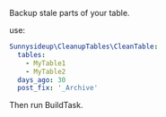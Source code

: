 Backup stale parts of your table.


use:
```yml
Sunnysideup\CleanupTables\CleanTable:
  tables:
    - MyTable1
    - MyTable2
  days_ago: 30
  post_fix: '_Archive'
```

Then run BuildTask.
